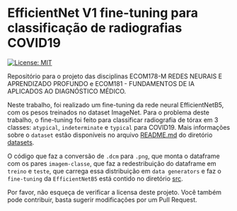 # EfficientNet V1 fine-tuning para classificação de radiografias COVID19
[![License: MIT](https://img.shields.io/badge/License-MIT-yellow.svg)](https://opensource.org/licenses/MIT)

Repositório para o projeto das disciplinas ECOM178-M REDES NEURAIS E APRENDIZADO PROFUNDO e ECOM181 - FUNDAMENTOS DE IA APLICADOS AO DIAGNÓSTICO MÉDICO.

Neste trabalho, foi realizado um fine-tuning da rede neural EfficientNetB5, com os pesos treinados no dataset ImageNet. Para o problema deste trabalho, o fine-tuning foi feito para classificar radiografia de tórax em 3 classes: `atypical`, `indeterminate` e `typical` para COVID19. Mais informações sobre o `dataset` estão disponíveis no arquivo [README.md](datasets/README.md) do diretório [datasets](datasets/).

O código que faz a conversão de `.dcm` para `.png`, que monta o dataframe com os pares `imagem-classe`, que faz a redestribuição do dataframe em `treino` e `teste`, que carrega essa distribuição em `data generators` e faz o `fine-tuning` da `EfficientNetB5` está contido no diretório [src](src/).

Por favor, não esqueça de verificar a licensa deste projeto. Você também pode contribuir, basta sugerir modificações por um Pull Request.
